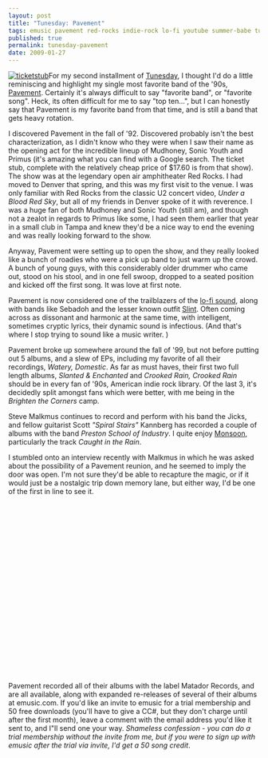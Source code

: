 ```yaml
---
layout: post
title: "Tunesday: Pavement"
tags: emusic pavement red-rocks indie-rock lo-fi youtube summer-babe tunesday-1
published: true
permalink: tunesday-pavement
date: 2009-01-27
---
```


<a href="http://satoridesigns.blogspot.com/2004/12/primus-sonic-youth-mudhoney-pavement.html"><img src="http://miklb.com/user/files/redrocks_92_web.jpg" alt="ticketstub" class="right"></a>For my second installment of <a href="http://miklb.com/tag/tunesday">Tunesday</a>, I thought I'd do a little reminiscing and highlight my single most favorite band of the '90s, <a href="http://www.emusic.com/artist/Pavement-MP3-Download/10514495.html">Pavement</a>.  Certainly it's always difficult to say "favorite band", or "favorite song".  Heck, its often difficult for me to say "top ten…", but I can honestly say that Pavement is my favorite band from that time, and is still a band that gets heavy rotation.

I discovered Pavement in the fall of '92.  Discovered probably isn't the best characterization, as I didn't know who they were when I saw their name as the opening act for the incredible lineup of Mudhoney, Sonic Youth and Primus (it's amazing what you can find with a Google search.  The ticket stub, complete with the relatively cheap price of $17.60 is from that show).  The show was at the legendary open air amphitheater Red Rocks.  I had moved to Denver that spring, and this was my first visit to the venue.  I was only familiar  with Red Rocks from the classic U2 concert video, <cite>Under a Blood Red Sky</cite>, but all of my friends in Denver spoke of it with reverence.  I was a huge fan of both Mudhoney and Sonic Youth (still am), and though not a zealot in regards to Primus like some, I had seen them earlier that year in a small club in Tampa and knew they'd be a nice way to end the evening and was really looking forward to the show.

Anyway, Pavement were setting up to open the show, and they really looked like a bunch of roadies who were a pick up band to just warm up the crowd.  A bunch of young guys, with this considerably older drummer who came out, stood on his stool, and in one fell swoop, dropped to a seated position and kicked off the first song.  It was love at first note.

Pavement is now considered one of the trailblazers of the <a href="http://en.wikipedia.org/wiki/Lo-fi_music">lo-fi sound</a>, along with bands like Sebadoh and the lesser known outfit <a href="http://www.emusic.com/album/Slint-Tweez-MP3-Download/10910132.html">Slint</a>.  Often coming across as dissonant and harmonic at the same time, with intelligent, sometimes cryptic lyrics, their dynamic sound is infectious. (And that's where I stop trying to sound like a music writer. )

Pavement broke up somewhere around the fall of '99, but not before putting out 5 albums, and a slew of EPs, including my favorite of all their recordings, <cite>Watery, Domestic</cite>.  As far as must haves, their first two full length albums, <cite>Slanted &amp; Enchanted</cite> and <cite>Crooked Rain, Crooked Rain</cite> should be in every fan of '90s, American indie rock library.  Of the last 3, it's decidedly split amongst fans which were better, with me being in the <cite>Brighten the Corners</cite> camp.

Steve Malkmus continues to record and perform with his band the Jicks, and fellow guitarist Scott <em>"Spiral Stairs"</em> Kannberg has recorded a couple of albums with the band <cite>Preston School of Industry</cite>.  I quite enjoy <a href="http://www.emusic.com/album/Preston-School-Of-Industry-Monsoon-MP3-Download/10813493.html">Monsoon</a>, particularly the track <cite>Caught in the Rain</cite>.

I stumbled onto an interview recently with Malkmus in which he was asked about the possibility of a Pavement reunion, and he seemed to imply the door was open.  I'm not sure they'd be able to recapture the magic, or if it would just be a nostalgic trip down memory lane, but either way, I'd be one of the first in line to see it.

<object width="425" height="344"><param name="movie" value="http://www.youtube.com/v/rhgQkoYGnjg&hl=en&fs=1&ap=%2526fmt%3D18"></param><param name="allowFullScreen" value="true"></param><param name="allowscriptaccess" value="always"></param><embed src="http://www.youtube.com/v/rhgQkoYGnjg&hl=en&fs=1&ap=%2526fmt%3D18" type="application/x-shockwave-flash" allowscriptaccess="always" allowfullscreen="true" width="425" height="344"></embed></object>

Pavement recorded all of their albums with the label Matador Records, and are all available, along with expanded re-releases of several of their albums at emusic.com. If you'd like an invite to emusic for a trial membership and 50 free downloads (you'll have to give a CC#, but they don't charge until after the first month), leave a comment with the email address you'd like it sent to, and I"ll send one your way. <em> Shameless confession - you can do a trial membership without the invite from me, but if you were to sign up with emusic after the trial via invite, I'd get a 50 song credit</em>.
